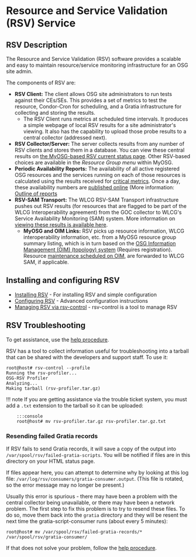 Resource and Service Validation (RSV) Service
=============================================

RSV Description
---------------

The Resource and Service Validation (RSV) software provides a scalable and easy to maintain resource/service monitoring infrastructure for an OSG site admin.

The components of RSV are:

-   **RSV Client:** The client allows OSG site administrators to run tests against their CEs/SEs. This provides a set of metrics to test the resource, Condor-Cron for scheduling, and a Gratia infrastructure for collecting and storing the results.
    -   The RSV Client runs metrics at scheduled time intervals. It produces a simple webpage of local RSV results for a site administrator's viewing. It also has the capability to upload those probe results to a central collector (addressed next).
-   **RSV Collector/Server:** The server collects results from any number of RSV clients and stores them in a database. You can view these central results on [the MyOSG-based RSV current status page](http://myosg.grid.iu.edu/rgcurrentstatus/index?datasource=currentstatus&summary_attrs_showservice=on&summary_attrs_showrsvstatus=on&summary_attrs_showfqdn=on&gip_status_attrs_showtestresults=on&downtime_attrs_showpast=&account_type=cumulative_hours&ce_account_type=gip_vo&se_account_type=vo_transfer_volume&start_type=7daysago&start_date=12/25/2009&end_type=now&end_date=12/25/2009&all_resources=on&gridtype=on&gridtype_1=on&service_central_value=0&service_hidden_value=0&active=on&active_value=1&disable_value=1). Other RSV-based choices are available in the *Resource Group menu* within MyOSG.
-   **Periodic Availability Reports:** The availability of all active registered OSG resources and the services running on each of those resources is calculated using the results received for [critical metrics](https://twiki.grid.iu.edu/bin/view/Operations/RsvEquivalency#Critical_Tests_for_OSG_Resources). Once a day, these availability numbers are [published online](http://rsv.grid.iu.edu/daily-reports) (More information: [Outline of reports](https://twiki.grid.iu.edu/bin/view/Operations/RSVPeriodicReporting)
-   **RSV-SAM Transport:** The WLCG RSV-SAM Transport infrastructure pushes out RSV results (for resources that are flagged to be part of the WLCG Interoperability agreement) from the GOC collector to WLCG's Service Availability Monitoring (SAM) system. More information on [viewing these results is available here](https://twiki.grid.iu.edu/bin/view/Operations/RsvSAMGridView).
    -   **MyOSG and OIM Links:** RSV picks up resource information, WLCG interoperability information, etc. from a MyOSG resource group summary listing, which is in turn based on the [OSG Information Management (OIM) (topology) system](https://oim.grid.iu.edu) (Requires registration). Resource [maintenance scheduled on OIM](https://twiki.grid.iu.edu/bin/view/Operations/OIMMaintTool), are forwarded to WLCG SAM, if applicable.

Installing and configuring RSV
------------------------------

-   [Installing RSV](install-rsv) - For installing RSV and simple configuration
-   [Configuring RSV](advanced-rsv-configuration) - Advanced configuration instructions
-   [Managing RSV via rsv-control](rsv-control) - rsv-control is a tool to manage RSV

RSV Troubleshooting
-------------------

To get assistance, use the [help procedure](../common/help).

RSV has a tool to collect information useful for troubleshooting into a tarball that can be shared with the developers and support staff.
To use it:

``` console
root@host# rsv-control --profile
Running the rsv-profiler...
OSG-RSV Profiler
Analyzing...
Making tarball (rsv-profiler.tar.gz)
```

!!! note
    If you are getting assistance via the trouble ticket system, you must add a `.txt` extension to the tarball so it can be uploaded:

        :::console
        root@host# mv rsv-profiler.tar.gz rsv-profiler.tar.gz.txt

### Resending failed Gratia records

If RSV fails to send Gratia records, it will save a copy of the output into `/var/spool/rsv/failed-gratia-scripts`.
You will be notified if files are in this directory on your HTML status page.

If files appear here, you can attempt to determine why by looking at this log file: `/var/log/rsv/consumers/gratia-consumer.output`.
(This file is rotated, so the error message may no longer be present.)

Usually this error is spurious - there may have been a problem with the central collector being unavailable, or there may have been a network problem.
The first step to fix this problem is to try to resend these files.
To do so, move them back into the `gratia` directory and they will be resent the next time the gratia-script-consumer runs (about every 5 minutes):

``` console
root@host# mv /var/spool/rsv/failed-gratia-records/* /var/spool/rsv/gratia-consumer/
```

If that does not solve your problem, follow the [help procedure](../common/help).

